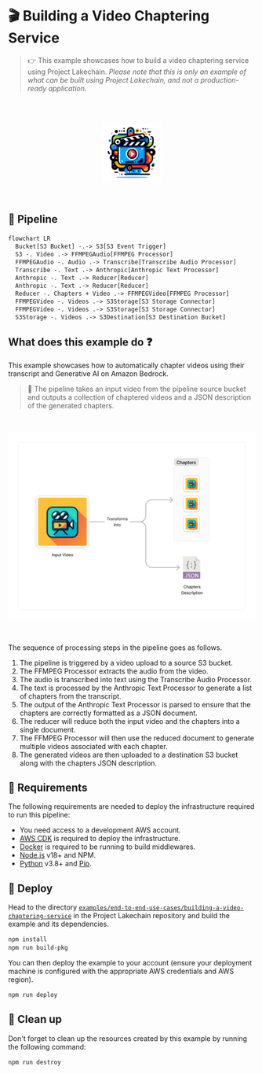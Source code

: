 # 🎬 Building a Video Chaptering Service

> 👉 This example showcases how to build a video chaptering service using Project Lakechain. _Please note that this is only an example of what can be built using Project Lakechain, and not a production-ready application._

<br />
<br />
<p align="center">
  <img width="120" src="../../../docs/src/assets/example-video-chaptering.png" />
</p>
<br />

## :dna: Pipeline

```mermaid
flowchart LR
  Bucket[S3 Bucket] -.-> S3[S3 Event Trigger]
  S3 -. Video .-> FFMPEGAudio[FFMPEG Processor]
  FFMPEGAudio -. Audio .-> Transcribe[Transcribe Audio Processor]
  Transcribe -. Text .-> Anthropic[Anthropic Text Processor]
  Anthropic -. Text .-> Reducer[Reducer]
  Anthropic -. Text .-> Reducer[Reducer]
  Reducer -. Chapters + Video .-> FFMPEGVideo[FFMPEG Processor]
  FFMPEGVideo -. Videos .-> S3Storage[S3 Storage Connector]
  FFMPEGVideo -. Videos .-> S3Storage[S3 Storage Connector]
  S3Storage -. Videos .-> S3Destination[S3 Destination Bucket]
```

## What does this example do ❓

This example showcases how to automatically chapter videos using their transcript and Generative AI on Amazon Bedrock.

> 💁 The pipeline takes an input video from the pipeline source bucket and outputs a collection of chaptered videos and a JSON description of the generated chapters.

<br />
<p align="center">
  <img width="650" src="./assets/diagram.png" />
</p>
<br />

The sequence of processing steps in the pipeline goes as follows.

1. The pipeline is triggered by a video upload to a source S3 bucket.
2. The FFMPEG Processor extracts the audio from the video.
3. The audio is transcribed into text using the Transcribe Audio Processor.
4. The text is processed by the Anthropic Text Processor to generate a list of chapters from the transcript.
5. The output of the Anthropic Text Processor is parsed to ensure that the chapters are correctly formatted as a JSON document.
6. The reducer will reduce both the input video and the chapters into a single document.
7. The FFMPEG Processor will then use the reduced document to generate multiple videos associated with each chapter.
8. The generated videos are then uploaded to a destination S3 bucket along with the chapters JSON description.

## 📝 Requirements

The following requirements are needed to deploy the infrastructure required to run this pipeline:

- You need access to a development AWS account.
- [AWS CDK](https://docs.aws.amazon.com/cdk/latest/guide/getting_started.html#getting_started_install) is required to deploy the infrastructure.
- [Docker](https://docs.docker.com/get-docker/) is required to be running to build middlewares.
- [Node.js](https://nodejs.org/en/download/) v18+ and NPM.
- [Python](https://www.python.org/downloads/) v3.8+ and [Pip](https://pip.pypa.io/en/stable/installation/).

## 🚀 Deploy

Head to the directory [`examples/end-to-end-use-cases/building-a-video-chaptering-service`](/examples/end-to-end-use-cases/building-a-video-chaptering-service) in the Project Lakechain repository and build the example and its dependencies.

```bash
npm install
npm run build-pkg
```

You can then deploy the example to your account (ensure your deployment machine is configured with the appropriate AWS credentials and AWS region).

```bash
npm run deploy
```

## 🧹 Clean up

Don't forget to clean up the resources created by this example by running the following command:

```bash
npm run destroy
```
